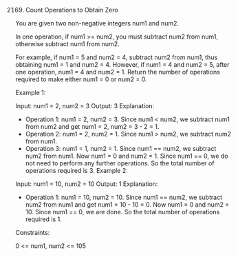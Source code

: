 2169. Count Operations to Obtain Zero

You are given two non-negative integers num1 and num2.

In one operation, if num1 >= num2, you must subtract num2 from num1, otherwise subtract num1 from num2.

For example, if num1 = 5 and num2 = 4, subtract num2 from num1, thus obtaining num1 = 1 and num2 = 4. However, if num1 = 4 and num2 = 5, after one operation, num1 = 4 and num2 = 1.
Return the number of operations required to make either num1 = 0 or num2 = 0.

Example 1:

Input: num1 = 2, num2 = 3
Output: 3
Explanation:

- Operation 1: num1 = 2, num2 = 3. Since num1 < num2, we subtract num1 from num2 and get num1 = 2, num2 = 3 - 2 = 1.
- Operation 2: num1 = 2, num2 = 1. Since num1 > num2, we subtract num2 from num1.
- Operation 3: num1 = 1, num2 = 1. Since num1 == num2, we subtract num2 from num1.
  Now num1 = 0 and num2 = 1. Since num1 == 0, we do not need to perform any further operations.
  So the total number of operations required is 3.
  Example 2:

Input: num1 = 10, num2 = 10
Output: 1
Explanation:

- Operation 1: num1 = 10, num2 = 10. Since num1 == num2, we subtract num2 from num1 and get num1 = 10 - 10 = 0.
  Now num1 = 0 and num2 = 10. Since num1 == 0, we are done.
  So the total number of operations required is 1.

Constraints:

0 <= num1, num2 <= 105
